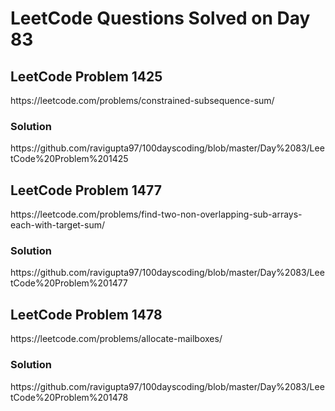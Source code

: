 # LeetCode Questions Solved on Day 83

<h2>LeetCode Problem 1425</h2>  https://leetcode.com/problems/constrained-subsequence-sum/
<h3>Solution</h3>  https://github.com/ravigupta97/100dayscoding/blob/master/Day%2083/LeetCode%20Problem%201425

<h2>LeetCode Problem 1477</h2>  https://leetcode.com/problems/find-two-non-overlapping-sub-arrays-each-with-target-sum/
<h3>Solution</h3>  https://github.com/ravigupta97/100dayscoding/blob/master/Day%2083/LeetCode%20Problem%201477

<h2>LeetCode Problem 1478</h2>  https://leetcode.com/problems/allocate-mailboxes/
<h3>Solution</h3>  https://github.com/ravigupta97/100dayscoding/blob/master/Day%2083/LeetCode%20Problem%201478
